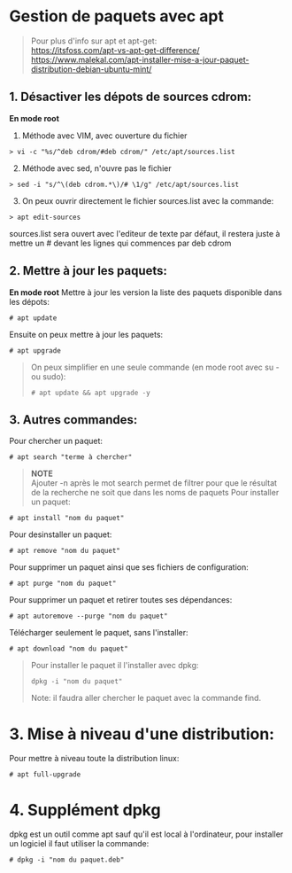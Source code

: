 # Gestion de paquets avec apt

> Pour plus d'info sur apt et apt-get:  
> https://itsfoss.com/apt-vs-apt-get-difference/  
> https://www.malekal.com/apt-installer-mise-a-jour-paquet-distribution-debian-ubuntu-mint/ 

## 1. Désactiver les dépots de sources cdrom:
**En mode root**

1. Méthode avec VIM, avec ouverture du fichier
```
> vi -c "%s/^deb cdrom/#deb cdrom/" /etc/apt/sources.list
```
2. Méthode avec sed, n'ouvre pas le fichier
```
> sed -i "s/^\(deb cdrom.*\)/# \1/g" /etc/apt/sources.list
```


3. On peux ouvrir directement le fichier sources.list avec la commande:
```
> apt edit-sources
```
sources.list sera ouvert avec l'editeur de texte par défaut, il restera juste à mettre un # devant les lignes qui commences par deb cdrom





## 2. Mettre à jour les paquets:
**En mode root**
Mettre à jour les version la liste des paquets disponible dans les dépots:
```
# apt update
```
Ensuite on peux mettre à jour les paquets:
```
# apt upgrade
```

> On peux simplifier en une seule commande (en mode root avec su - ou sudo):
> ```
> # apt update && apt upgrade -y
> ```

## 3. Autres commandes:
Pour chercher un paquet:
```
# apt search "terme à chercher"
```
> **NOTE**  
> Ajouter -n après le mot search permet de filtrer pour que le résultat de la recherche ne soit que dans les noms de paquets
Pour installer un paquet:
```
# apt install "nom du paquet"
```
Pour desinstaller un paquet:
```
# apt remove "nom du paquet"
```
Pour supprimer un paquet ainsi que ses fichiers de configuration:
```
# apt purge "nom du paquet"
```

Pour supprimer un paquet et retirer toutes ses dépendances:
```
# apt autoremove --purge "nom du paquet"
```

Télécharger seulement le paquet, sans l'installer:
```
# apt download "nom du paquet"
```
> Pour installer le paquet il l'installer avec dpkg:
> ```
> dpkg -i "nom du paquet"
> ```  
> Note: il faudra aller chercher le paquet avec la commande find.

# 3. Mise à niveau d'une distribution:

Pour mettre à niveau toute la distribution linux:
```
# apt full-upgrade
```


# 4. Supplément dpkg

dpkg est un outil comme apt sauf qu'il est local à l'ordinateur, pour installer un logiciel il faut utiliser la commande:
```
# dpkg -i "nom du paquet.deb"
```
